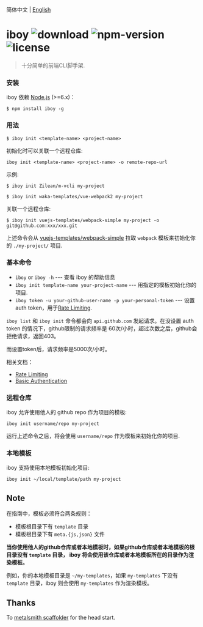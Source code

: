 简体中文 | [English](https://github.com/Zilean/iboy)

# iboy ![download](https://img.shields.io/npm/dt/iboy.svg) ![npm-version](https://img.shields.io/npm/v/iboy.svg) ![license](https://img.shields.io/npm/l/iboy.svg)

> 十分简单的前端CLI脚手架.

### 安装
iboy 依赖 [Node.js](https://nodejs.org/en/) (>=6.x)：

```
$ npm install iboy -g
```

### 用法
```
$ iboy init <template-name> <project-name>
```

初始化时可以关联一个远程仓库: 

```
iboy init <template-name> <project-name> -o remote-repo-url
```

示例:

```
$ iboy init Zilean/m-vcli my-project

$ iboy init waka-templates/vue-webpack2 my-project
```

关联一个远程仓库:

```
$ iboy init vuejs-templates/webpack-simple my-project -o git@github.com:xxx/xxx.git
```

上述命令会从 [vuejs-templates/webpack-simple](https://github.com/vuejs-templates/webpack-simple) 拉取 `webpack` 模板来初始化你的 `./my-project/` 项目.


### 基本命令

* `iboy` or `iboy -h` --- 查看 iboy 的帮助信息
* `iboy init template-name your-project-name` --- 用指定的模板初始化你的项目.
* `iboy token -u your-github-user-name -p your-personal-token` --- 设置 auth token，用于[Rate Limiting](https://developer.github.com/v3/#rate-limiting).

`iboy list` 和 `iboy init` 命令都会向 `api.github.com` 发起请求。在没设置 auth token 的情况下，github限制的请求频率是 60次/小时，超过次数之后，github会拒绝请求，返回403。

而设置token后，请求频率是5000次/小时。

相关文档：

* [Rate Limiting](https://developer.github.com/v3/#rate-limiting)
* [Basic Authentication](https://developer.github.com/v3/auth/#basic-authentication)

### 远程仓库
iboy 允许使用他人的 github repo 作为项目的模板:

```
iboy init username/repo my-project
```

运行上述命令之后，将会使用 `username/repo` 作为模板来初始化你的项目.

### 本地模板

iboy 支持使用本地模板初始化项目:

```
iboy init ~/local/template/path my-project
```

## Note

在指南中，模板必须符合两条规则：

* 模板根目录下有 `template` 目录
* 模板根目录下有 `meta.{js,json}` 文件

**当你使用他人的github仓库或者本地模板时，如果github仓库或者本地模板的根目录没有 `template` 目录， iboy 将会使用该仓库或者本地模板所在的目录作为渲染模板。**

例如，你的本地模板目录是 `~/my-templates`，如果 `my-templates` 下没有 `template` 目录，iboy 则会使用 `my-templates` 作为渲染模板。

## Thanks
To [metalsmith scaffolder](https://github.com/metalsmith/metalsmith/blob/master/examples/project-scaffolder) for the head start.